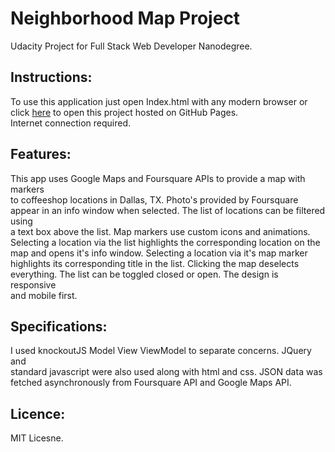 # Neighborhood Map Project
Udacity Project for Full Stack Web Developer Nanodegree.  

## Instructions:
To use this application just open Index.html with any modern browser or click [here](https://g1enb1and.github.io/neighborhood_map/Index.html) to open this project hosted on GitHub Pages.  
Internet connection required.  

## Features:
This app uses Google Maps and Foursquare APIs to provide a map with markers  
to coffeeshop locations in Dallas, TX. Photo's provided by Foursquare appear
in an info window when selected. The list of locations can be filtered using  
a text box above the list. Map markers use custom icons and animations.  
Selecting a location via the list highlights the corresponding location on the  
map and opens it's info window. Selecting a location via it's map marker  
highlights its corresponding title in the list. Clicking the map deselects  
everything. The list can be toggled closed or open. The design is responsive  
and mobile first.  

## Specifications:
I used knockoutJS Model View ViewModel to separate concerns. JQuery and  
standard javascript were also used along with html and css. JSON data was  
fetched asynchronously from Foursquare API and Google Maps API.

## Licence:
MIT Licesne.
